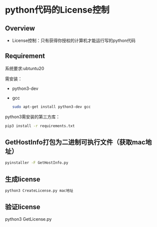 # python代码的License控制

## Overview
- License控制：只有获得你授权的计算机才能运行写的python代码


## Requirement
系统要求:ubtuntu20

需安装：
- python3-dev
- gcc

  ```bash
  sudo apt-get install python3-dev gcc
  ```
  
python3需安装的第三方库：
  ```bash
  pip3 install -r requirements.txt
  ```
  
## GetHostInfo打包为二进制可执行文件（获取mac地址）
```bash
pyinstaller -F GetHostInfo.py
```
## 生成license
```bash
python3 CreateLicense.py mac地址
```
## 验证license
python3 GetLicense.py
